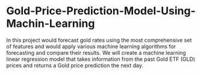 # Gold-Price-Prediction-Model-Using-Machin-Learning
In this project would forecast gold rates using the most comprehensive set of features and would apply various machine learning algorithms for forecasting and compare their results. We will create a machine learning linear regression model that takes information from the past Gold ETF (GLD) prices and returns a Gold price prediction the next day.
